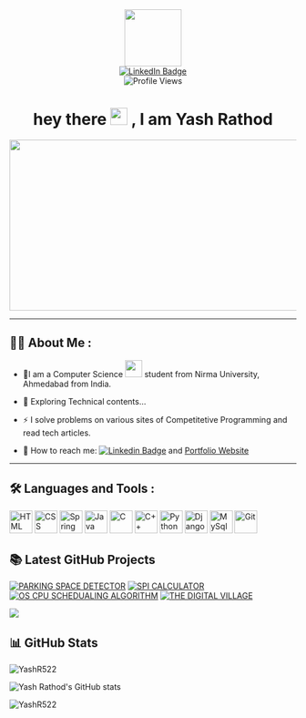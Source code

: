 <div id="header" align="center">
  <img src="https://media.giphy.com/media/M9gbBd9nbDrOTu1Mqx/giphy.gif" width="100"/>
  <div id="badges">
  <a href="https://www.linkedin.com/in/yrathod89/">
    <img src="https://img.shields.io/badge/LinkedIn-blue?style=for-the-badge&logo=linkedin&logoColor=white" alt="LinkedIn Badge"/>
  </a>
  <br>
  <img src="https://komarev.com/ghpvc/?username=Kaustubh1111&style=flat-square&color=blue" alt="Profile Views"/>
</div>
  <h1>
  hey there
  <img src="https://media.giphy.com/media/hvRJCLFzcasrR4ia7z/giphy.gif" width="30px"/> , I am Yash Rathod
</h1>
</div>

<div align="center">
  <img src="https://github.com/rahul-jha98/rahul-jha98/blob/main/techstack.gif" width="600" height="300"/>
</div>

---

## :man_technologist: About Me :

- :telescope:I am a Computer Science <img src="https://media.giphy.com/media/WUlplcMpOCEmTGBtBW/giphy.gif" width="30"> student from Nirma University, Ahmedabad from India.

- :seedling: Exploring Technical contents...

- :zap: I solve problems on various sites of Competitetive Programming and read tech articles.

- 💬 How to reach me: [![Linkedin Badge](https://img.shields.io/badge/-Yash%20Rathod-blue?style=flat&logo=Linkedin&logoColor=white)](https://www.linkedin.com/in/yrathod89/) and <a href="#" target="blank">Portfolio Website</a>

---

## :hammer_and_wrench: Languages and Tools :

<p align="start">
<img alt="HTML" width="40" height="40" src="https://cdn.jsdelivr.net/gh/devicons/devicon/icons/html5/html5-plain.svg" />
<img alt="CSS" width="40" height="40" src="https://cdn.jsdelivr.net/gh/devicons/devicon/icons/css3/css3-original.svg" />
<img alt="Spring" width="40" height="40" src="https://cdn.jsdelivr.net/gh/devicons/devicon/icons/javascript/javascript-original.svg" />
<img alt="Java" width="40" height="40" src="https://cdn.jsdelivr.net/gh/devicons/devicon/icons/java/java-original.svg"/>
<img  alt="C" width="40" height="40"  src="https://cdn.jsdelivr.net/gh/devicons/devicon/icons/c/c-original.svg" />
<img  alt="C++" width="40" height="40"  src="https://cdn.jsdelivr.net/gh/devicons/devicon/icons/cplusplus/cplusplus-original.svg" />
<img  alt="Python" width="40" height="40"  src="https://cdn.jsdelivr.net/gh/devicons/devicon/icons/python/python-original.svg" />
<img  alt="Django" width="40" height="40"  src="https://cdn.jsdelivr.net/gh/devicons/devicon/icons/django/django-plain-wordmark.svg" />
<img  alt="MySql" width="40" height="40"  src="https://cdn.jsdelivr.net/gh/devicons/devicon/icons/mysql/mysql-original.svg" />
<img  alt="Git" width="40" height="40"  src="https://cdn.jsdelivr.net/gh/devicons/devicon/icons/git/git-original.svg" />
</p>

## 📚 Latest GitHub Projects

[![PARKING SPACE DETECTOR](https://github-readme-stats.vercel.app/api/pin/?username=YashR522&repo=PARKING-SPACE-DETECTOR&show_owner=false)](https://github.com/YashR522/PARKING-SPACE-DETECTOR)
[![SPI CALCULATOR](https://github-readme-stats.vercel.app/api/pin/?username=YashR522&repo=SPI-CALCULATOR&show_owner=false)](https://github.com/YashR522/SPI-CALCULATOR)
[![OS CPU SCHEDUALING ALGORITHM](https://github-readme-stats.vercel.app/api/pin/?username=YashR522&repo=OS-CPU-SCHEDUALING-ALGORITHM&show_owner=false)](https://github.com/YashR522/OS-CPU-SCHEDUALING-ALGORITHM)
[![THE DIGITAL VILLAGE](https://github-readme-stats.vercel.app/api/pin/?username=YashR522&repo=THE-DIGITAL-VILLAGE&show_owner=false)](https://github.com/YashR522/THE-DIGITAL-VILLAGE)

[<img src="https://custom-icon-badges.demolab.com/badge/-Follow%20Me-blue?style=for-the-badge&logo=github&logoColor=white"/>](https://github.com/YashR522)

## 📊 GitHub Stats

<img src="https://github-profile-trophy.vercel.app/?username=YashR522" alt="YashR522" />

![Yash Rathod's GitHub stats](https://github-readme-stats.vercel.app/api?username=YashR522&show_icons=true&theme=gruvbox)

<img align="center" src="https://github-readme-streak-stats.herokuapp.com/?user=YashR522&" alt="YashR522" />

